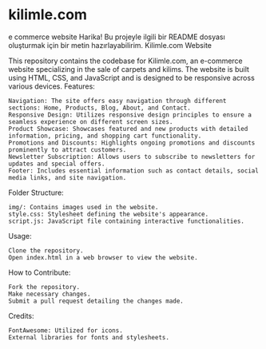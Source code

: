 # kilimle.com
e commerce website
Harika! Bu projeyle ilgili bir README dosyası oluşturmak için bir metin hazırlayabilirim.
Kilimle.com Website

This repository contains the codebase for Kilimle.com, an e-commerce website specializing in the sale of carpets and kilims. The website is built using HTML, CSS, and JavaScript and is designed to be responsive across various devices.
Features:

    Navigation: The site offers easy navigation through different sections: Home, Products, Blog, About, and Contact.
    Responsive Design: Utilizes responsive design principles to ensure a seamless experience on different screen sizes.
    Product Showcase: Showcases featured and new products with detailed information, pricing, and shopping cart functionality.
    Promotions and Discounts: Highlights ongoing promotions and discounts prominently to attract customers.
    Newsletter Subscription: Allows users to subscribe to newsletters for updates and special offers.
    Footer: Includes essential information such as contact details, social media links, and site navigation.

Folder Structure:

    img/: Contains images used in the website.
    style.css: Stylesheet defining the website's appearance.
    script.js: JavaScript file containing interactive functionalities.

Usage:

    Clone the repository.
    Open index.html in a web browser to view the website.

How to Contribute:

    Fork the repository.
    Make necessary changes.
    Submit a pull request detailing the changes made.

Credits:

    FontAwesome: Utilized for icons.
    External libraries for fonts and stylesheets.
